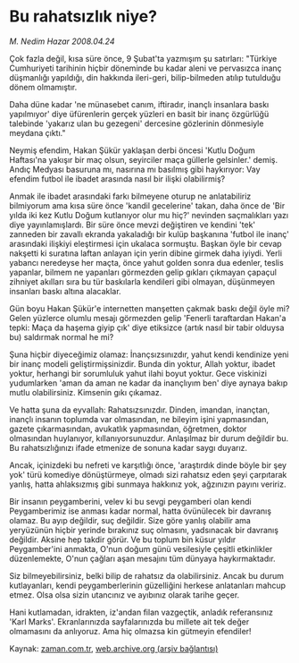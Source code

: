 # Bu rahatsızlık niye?

*M. Nedim Hazar 2008.04.24*

<tr><td class="metin" colspan="2" style="padding-top: 20px; padding-left: 5px; padding-right: 10px;">Çok fazla değil, kısa süre önce, 9 Şubat'ta yazmışım şu satırları: "Türkiye Cumhuriyeti tarihinin hiçbir döneminde bu kadar aleni ve pervasızca inanç düşmanlığı yapıldığı, din hakkında ileri-geri, bilip-bilmeden atılıp tutulduğu dönem olmamıştır.</td></tr><tr><td class="metin" colspan="2" style="padding-top: 20px; padding-left: 5px; padding-right: 10px;"><p>Daha düne kadar 'ne münasebet canım, iftiradır, inançlı insanlara baskı yapılmıyor' diye üfürenlerin gerçek yüzleri en basit bir inanç özgürlüğü talebinde 'yakarız ulan bu gezegeni' dercesine gözlerinin dönmesiyle meydana çıktı."
<p>Neymiş efendim, Hakan Şükür yaklaşan derbi öncesi 'Kutlu Doğum Haftası'na yakışır bir maç olsun, seyirciler maça güllerle gelsinler.' demiş. Andıç Medyası basuruna mı, nasırına mı basılmış gibi haykırıyor: Vay efendim futbol ile ibadet arasında nasıl bir ilişki olabilirmiş? 
<p>Anmak ile ibadet arasındaki farkı bilmeyene oturup ne anlatabiliriz bilmiyorum ama kısa süre önce 'kandil gecelerine' takan, daha önce de 'Bir yılda iki kez Kutlu Doğum kutlanıyor olur mu hiç?' nevinden saçmalıkları yazı diye yayınlamışlardı. Bir süre önce mevzi değiştiren ve kendini 'tek' zanneden bir zavallı ekranda yakaladığı bir kulüp başkanına 'futbol ile inanç' arasındaki ilişkiyi eleştirmesi için ukalaca sormuştu. Başkan öyle bir cevap nakşetti ki suratına laftan anlayan için yerin dibine girmek daha iyiydi. Yerli yabancı neredeyse her maçta, önce yahut golden sonra dua edenler, teslis yapanlar, bilmem ne yapanları görmezden gelip gıkları çıkmayan çapaçul zihniyet akılları sıra bu tür baskılarla kendileri gibi olmayan, düşünmeyen insanları baskı altına alacaklar. 
<p>Gün boyu Hakan Şükür'e internetten manşetten çakmak baskı değil öyle mi? Gelen yüzlerce olumlu mesajı görmezden gelip 'Fenerli taraftardan Hakan'a tepki: Maça da haşema giyip çık' diye etiksizce (artık nasıl bir tabir olduysa bu) saldırmak normal he mi?
<p>Şuna hiçbir diyeceğimiz olamaz: İnançsızsınızdır, yahut kendi kendinize yeni bir inanç modeli geliştirmişsinizdir. Bunda din yoktur, Allah yoktur, ibadet yoktur, herhangi bir sorumluluk yahut ilahi boyut yoktur. Gece viskinizi yudumlarken 'aman da aman ne kadar da inançlıyım ben' diye aynaya bakıp mutlu olabilirsiniz. Kimsenin gıkı çıkamaz. 
<p>Ve hatta şuna da eyvallah: Rahatsızsınızdır. Dinden, imandan, inançtan, inançlı insanın toplumda var olmasından, ne bileyim işini yapmasından, gazete çıkarmasından, avukatlık yapmasından, öğretmen, doktor olmasından huylanıyor, kıllanıyorsunuzdur. Anlaşılmaz bir durum değildir bu. Bu rahatsızlığınızı ifade etmenize de sonuna kadar saygı duyarız. 
<p>Ancak, içinizdeki bu nefreti ve karşıtlığı önce, 'araştırdık dinde böyle bir şey yok' türü komediye dönüştürmeye, olmadı sizi rahatsız eden şeyi çarpıtarak yanlış, hatta ahlaksızmış gibi sunmaya hakkınız yok, ağzınızın payını veririz. 
<p>Bir insanın peygamberini, velev ki bu sevgi peygamberi olan kendi Peygamberimiz ise anması kadar normal, hatta övünülecek bir davranış olamaz. Bu ayıp değildir, suç değildir. Size göre yanlış olabilir ama yeryüzünün hiçbir yerinde bırakınız suç olmasını, yadsınacak bir davranış değildir. Aksine hep takdir görür. Ve bu toplum bin küsur yıldır Peygamber'ini anmakta, O'nun doğum günü vesilesiyle çeşitli etkinlikler düzenlemekte, O'nun çağları aşan mesajını tüm dünyaya haykırmaktadır. 
<p>Siz bilmeyebilirsiniz, belki bilip de rahatsız da olabilirsiniz. Ancak bu durum kutlayanları, kendi peygamberlerinin güzelliğini herkese anlatanları mahcup etmez. Olsa olsa sizin utancınız ve ayıbınız olarak tarihe geçer. 
<p>Hani kutlamadan, idrakten, iz'andan filan vazgeçtik, anladık referansınız 'Karl Marks'. Ekranlarınızda sayfalarınızda bu millete ait tek değer olmamasını da anlıyoruz. Ama hiç olmazsa kin gütmeyin efendiler! <br/></p></p></p></p></p></p></p></p></p></p></td></tr>

Kaynak: [zaman.com.tr](http://zaman.com.tr/yazar.do?yazino=680495), [web.archive.org (arşiv bağlantısı)](http://web.archive.org/web/20080501212528/http://www.zaman.com.tr:80/yazar.do?yazino=680495)
